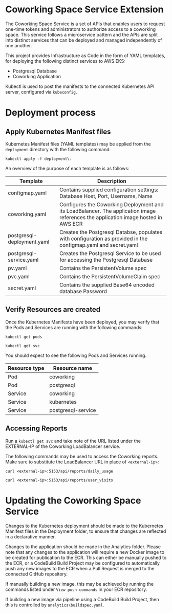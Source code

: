 # Coworking Space Service Extension

The Coworking Space Service is a set of APIs that enables users to request one-time tokens and administrators to authorize access to a coworking space. This service follows a microservice pattern and the APIs are split into distinct services that can be deployed and managed independently of one another.

This project provides Infrastructure as Code in the form of YAML templates, for deploying the following distinct services to AWS EKS:
- Postgresql Database
- Coworking Application

Kubectl is used to post the manifests to the connected Kubernetes API server, configured via `kubeconfig`.

# Deployment process

## Apply Kubernetes Manifest files

Kubernetes Manifest files (YAML templates) may be applied from the `deployment` directory with the following command:

`kubectl apply -f deployment\.`

An overview of the purpose of each template is as follows:

| Template | Description |
| --- | --- |
| configmap.yaml | Contains supplied configuration settings: Database Host, Port, Username, Name |
| coworking.yaml | Configures the Coworking Deployment and its LoadBalancer. The application image references the application image hosted in AWS ECR |
| postgresql-deployment.yaml | Creates the Postgresql Databse, populates with configuration as provided in the configmap.yaml and secret.yaml |
| postgresql-service.yaml | Creates the Postgresql Service to be used for accessing the Postgresql Database |
| pv.yaml | Contains the PersistentVolume spec |
| pvc.yaml | Contains the PersistentVolumeClaim spec |
| secret.yaml | Contains the supplied Base64 encoded database Password |

## Verify Resources are created

Once the Kubernetes Manifests have been deployed, you may verify that the Pods and Services are running with the following commands:

`kubectl get pods`

`kubectl get svc`

You should expect to see the following Pods and Services running.

| Resource type | Resource name |
| --- | --- |
| Pod | coworking |
| Pod | postgresql |
| Service | coworking |
| Service | kubernetes |
| Service | postgresql-service |

## Accessing Reports

Run a `kubectl get svc` and take note of the URL listed under the EXTERNAL-IP of the Coworking LoadBalancer service.

The following commands may be used to access the Coworking reports. Make sure to substitute the LoadBalancer URL in place of `<external-ip>`:

`curl <external-ip>:5153/api/reports/daily_usage`

`curl <external-ip>:5153/api/reports/user_visits`

# Updating the Coworking Space Service

Changes to the Kubernetes deployment should be made to the Kubernetes Manifest files in the Deployment folder, to ensure that changes are reflected in a declarative manner.

Changes to the application should be made in the Analytics folder. Please note that any changes to the application will require a new Docker image to be created for publication to the ECR.
This can either be manually pushed to the ECR, or a CodeBuild Build Project may be configured to automatically push any new images to the ECR when a Pull Request is merged to the connected GitHub repository.

If manually building a new image, this may be achieved by running the commands listed under `View push commands` in your ECR repository.

If building a new image via pipeline using a CodeBuild Build Project, then this is controlled by `analytics\buildspec.yaml`.